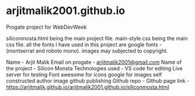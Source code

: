 # arjitmalik2001.github.io
Progate project for WebDevWeek

siliconmosta.html being the main project file.
main-style.css being the main css file.
all the fonts I have used in this project are google fonts - (montserrat and roboto mono).
images may subjected to copyright.

Name - Arjit Malik
Email on progate - arjitmalik2001@gmail.com
Name of the project - Silicon Monsta
Technologies used - VS code for editing
                    Live server for testing
                    Font awesome for icons
                    google for images
                    self constructed author image
                    github publishing
Github repo - 
Github page link - https://arjitmalik.github.io/arjitmalik2001.github.io/siliconmosta.html

